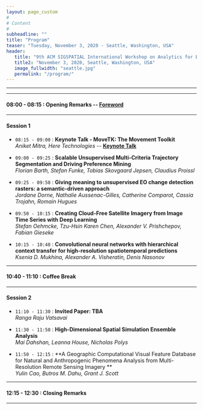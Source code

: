 ```yaml
---
layout: page_custom
#
# Content
#
subheadline: ""
title: "Program"
teaser: "Tuesday, November 3, 2020 - Seattle, Washington, USA"
header:
   title: "9th ACM SIGSPATIAL International Workshop on Analytics for Big Geospatial Data (BigSpatial 2020)"
   title2: "November 3, 2020, Seattle, Washington, USA"
   image_fullwidth: "seattle.jpg"
   permalink: "/program/"
---
```


---------------------------------------

---------------------------------------

#### 08:00 - 08:15 : Opening Remarks -- [Foreword](docs/Frontmatter.pdf)

---------------------------------------

#### Session 1

* `08:15 - 09:00` : **Keynote Talk - MoveTK: The Movement Toolkit**   
*Aniket Mitra, Here Technologies* -- [**Keynote Talk**](/program/keynotes/#talk1)

* `09:00 - 09:25` : **Scalable Unsupervised Multi-Criteria Trajectory Segmentation and Driving Preference Mining**    
*Florian Barth, Stefan Funke, Tobias Skovgaard Jepsen, Claudius Proissl*

* `09:25 - 09:50` : **Giving meaning to unsupervised EO change detection rasters: a semantic-driven approach**    
*Jordane Dorne, Nathalie Aussenac-Gilles, Catherine Comparot, Cassia Trojahn, Romain Hugues*

* `09:50 - 10:15` : **Creating Cloud-Free Satellite Imagery from Image Time Series with Deep Learning**    
*Stefan Oehmcke, Tzu-Hsin Karen Chen, Alexander V. Prishchepov, Fabian Gieseke*

* `10:15 - 10:40` : **Convolutional neural networks with hierarchical context transfer for high-resolution spatiotemporal predictions**    
*Ksenia D. Mukhina, Alexander A. Visheratin, Denis Nasonov*

---------------------------------------

#### 10:40 - 11:10 : Coffee Break

---------------------------------------

#### Session 2

* `11:10 - 11:30` : **Invited Paper: TBA**    
*Ranga Raju Vatsavai*

* `11:30 - 11:50` : **High-Dimensional Spatial Simulation Ensemble Analysis**    
*Mai Dahshan, Leanna House, Nicholas Polys*

* `11:50 - 12:15` : **A Geographic Computational Visual Feature Database for Natural and Anthropogenic Phenomena Analysis from Multi-Resolution Remote Sensing Imagery **    
*Yulin Cao, Butros M. Dahu, Grant J. Scott*

---------------------------------------

#### 12:15 - 12:30 : Closing Remarks

---------------------------------------

<br />
<br />





